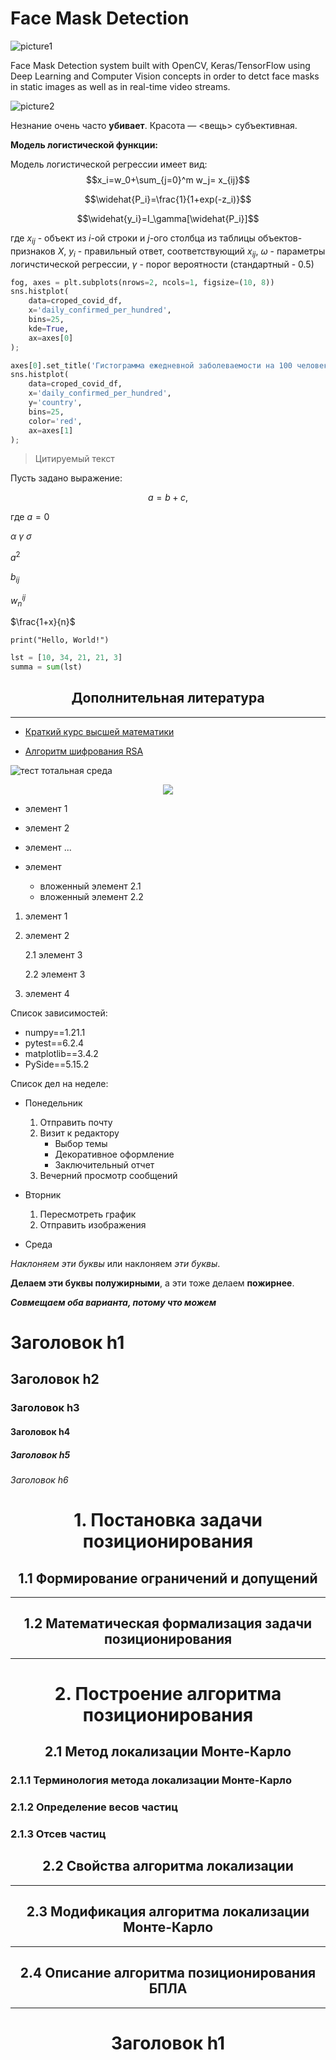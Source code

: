 # Face Mask Detection
![picture1](https://raw.githubusercontent.com/Vrushti24/Face-Mask-Detection/logo/Logo/facemaskdetection.ai%20%40%2051.06%25%20(CMYK_GPU%20Preview)%20%2018-02-2021%2018_33_18%20(2).png)

Face Mask Detection system built with OpenCV, Keras/TensorFlow using Deep Learning and Computer Vision concepts in order to detct face masks in static images as well as in real-time video streams.

![picture2](https://github.com/chandrikadeb7/Face-Mask-Detection/blob/master/Readme_images/Screen%20Shot%202020-05-14%20at%208.49.06%20PM.png?raw=true)



Незнание очень часто **убивает**. 
Красота — <вещь> субъективная. 

**Модель логистической функции:**

Модель логистической регрессии имеет вид:
$$x_i=w_0+\sum_{j=0}^m w_j= x_{ij}$$

$$\widehat{P_i}=\frac{1}{1+exp(-z_i)}$$

$$\widehat{y_i}=I_\gamma[\widehat{P_i}]$$

где $x_{ij}$ - объект из $i$-ой строки и $j$-ого столбца из таблицы объектов-признаков $X$, $y_i$ - правильный ответ, соответствующий $x_{ij}$, $\omega$ - параметры логичстической регрессии, $\gamma$ - порог вероятности (стандартный - 0.5)


```python
fog, axes = plt.subplots(nrows=2, ncols=1, figsize=(10, 8))
sns.histplot(
    data=croped_covid_df,
    x='daily_confirmed_per_hundred',
    bins=25,
    kde=True,
    ax=axes[0]
);

axes[0].set_title('Гистограмма ежедневной заболеваемости на 100 человек')
sns.histplot(
    data=croped_covid_df,
    x='daily_confirmed_per_hundred',
    y='country',
    bins=25,
    color='red',
    ax=axes[1]
);
```

> Цитируемый текст


Пусть задано выражение:

$$a = b + c,$$

где $a=0$


$\alpha$
$\gamma$
$\sigma$


$a^2$

$b_{ij}$

$w^{ij}_n$

$\frac{1+x}{n}$

















`print("Hello, World!")`
```python
lst = [10, 34, 21, 21, 3]
summa = sum(lst)
```





## <center>Дополнительная литература</center>
---
* [Краткий курс высшей математики](https://miphworld.ru/wp-content/uploads/Books/%D0%9C%D0%B0%D1%82%D0%B5%D0%BC%D0%B0%D1%82%D0%B8%D0%BA%D0%B0/1025-kratkij-kurs-vysshej-matematiki_natanson_1999-736s.pdf)

* [Алгоритм шифрования RSA](https://miphworld.ru/2020/08/09/%d0%b0%d0%bb%d0%b3%d0%be%d1%80%d0%b8%d1%82%d0%bc-%d1%88%d0%b8%d1%84%d1%80%d0%be%d0%b2%d0%b0%d0%bd%d0%b8%d1%8f-rsa/)

![тест тотальная среда](https://drive.google.com/uc?id=1QhsoSO2jcEqCMmWGJiuRheAKx5Kv5WcR)

<center><img src=https://drive.google.com/uc?id=1QhsoSO2jcEqCMmWGJiuRheAKx5Kv5WcR></center>








+ элемент 1
- элемент 2
* элемент ...

* элемент 
    * вложенный элемент 2.1
    * вложенный элемент 2.2

1. элемент 1 
2. элемент 2

    2.1 элемент 3

    2.2 элемент 3

3. элемент 4




Список зависимостей:

* numpy==1.21.1
* pytest==6.2.4
* matplotlib==3.4.2
* PySide==5.15.2

Список дел на неделе:
* Понедельник

    1. Отправить почту
    2. Визит к редактору
        * Выбор темы
        * Декоративное оформление
        * Заключительный отчет
    3. Вечерний просмотр сообщений

* Вторник
    1. Пересмотреть график
    2. Отправить изображения
* Среда








*Наклоняем эти буквы* или наклоняем *эти буквы*.

**Делаем эти буквы полужирными**, а эти тоже делаем **пожирнее**.

***Совмещаем оба варианта, потому что можем***

# Заголовок h1
## Заголовок h2
### Заголовок h3
#### Заголовок h4
##### Заголовок h5
###### Заголовок h6

# <center>1. Постановка задачи позиционирования</center>
## <center>1.1 Формирование ограничений и допущений</center>
---
## <center>1.2 Математическая формализация задачи позиционирования</center>
---
# <center>2. Построение алгоритма позиционирования</center>
## <center>2.1 Метод локализации Монте-Карло</center>
### 2.1.1 Терминология метода локализации Монте-Карло
### 2.1.2 Определение весов частиц
### 2.1.3 Отсев частиц
## <center>2.2 Свойства алгоритма локализации</center>
---
## <center>2.3 Модификация алгоритма локализации Монте-Карло</center>
---
## <center>2.4 Описание алгоритма позиционирования БПЛА</center> 
---
# <center>Заголовок h1</center>

